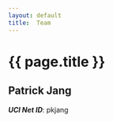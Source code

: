 ```yaml
---
layout: default
title:  Team
---
```


# {{ page.title }}


## Patrick Jang
***UCI Net ID***: pkjang
